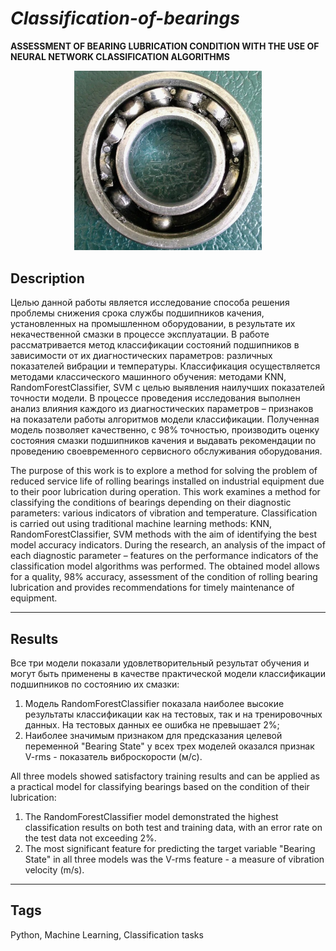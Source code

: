 # *Classification-of-bearings*
**ASSESSMENT OF BEARING LUBRICATION CONDITION WITH THE USE OF NEURAL NETWORK CLASSIFICATION ALGORITHMS**
<p align="center">
    <img src="https://github.com/PavelKrinitsin/Classification-of-bearings/blob/main/1.jpg" width="300">
</p>

## Description
Целью данной работы является исследование способа решения проблемы снижения срока службы подшипников качения, установленных на промышленном оборудовании, в результате их некачественной смазки в процессе эксплуатации. 
В работе рассматривается метод классификации состояний подшипников в зависимости от их диагностических параметров: различных показателей вибрации и температуры. Классификация осуществляется методами классического машинного обучения: методами KNN, RandomForestClassifier, SVM с целью выявления наилучших показателей точности модели. В процессе проведения исследования выполнен анализ влияния каждого из диагностических параметров – признаков на показатели работы алгоритмов модели классификации. Полученная модель позволяет качественно, с 98% точностью, производить оценку состояния смазки подшипников качения и выдавать рекомендации по проведению своевременного сервисного обслуживания оборудования. 


The purpose of this work is to explore a method for solving the problem of reduced service life of rolling bearings installed on industrial equipment due to their poor lubrication during operation. 
This work examines a method for classifying the conditions of bearings depending on their diagnostic parameters: various indicators of vibration and temperature. Classification is carried out using traditional machine learning methods: KNN, RandomForestClassifier, SVM methods with the aim of identifying the best model accuracy indicators. During the research, an analysis of the impact of each diagnostic parameter – features on the performance indicators of the classification model algorithms was performed. The obtained model allows for a quality, 98% accuracy, assessment of the condition of rolling bearing lubrication and provides recommendations for timely maintenance of equipment.

___

## Results
Все три модели показали удовлетворительный результат обучения и могут быть применены в качестве практической модели классификации подшипников по состоянию их смазки:
1.  Модель RandomForestClassifier показала наиболее высокие результаты классификации как на тестовых, так и на тренировочных данных. На тестовых данных ее ошибка не превышает 2%;
2.  Наиболее значимым признаком для предсказания целевой переменной "Bearing State" у всех трех моделей оказался признак V-rms - показатель виброскорости (м/с).


All three models showed satisfactory training results and can be applied as a practical model for classifying bearings based on the condition of their lubrication:
1. The RandomForestClassifier model demonstrated the highest classification results on both test and training data, with an error rate on the test data not exceeding 2%.
2. The most significant feature for predicting the target variable "Bearing State" in all three models was the V-rms feature - a measure of vibration velocity (m/s).


___

## Tags
Python, Machine Learning, Classification tasks
